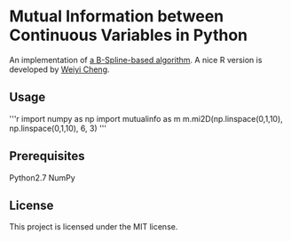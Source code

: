 Mutual Information between Continuous Variables in Python
====

An implementation of [a B-Spline-based algorithm](https://bmcbioinformatics.biomedcentral.com/articles/10.1186/1471-2105-5-118). A nice R version is developed by [Weiyi Cheng](https://github.com/weiyi-bitw/cafr).

## Usage ##

'''r
import numpy as np
import mutualinfo as m
m.mi2D(np.linspace(0,1,10), np.linspace(0,1,10), 6, 3)
'''

## Prerequisites ##

Python2.7
NumPy

## License ##

This project is licensed under the MIT license.